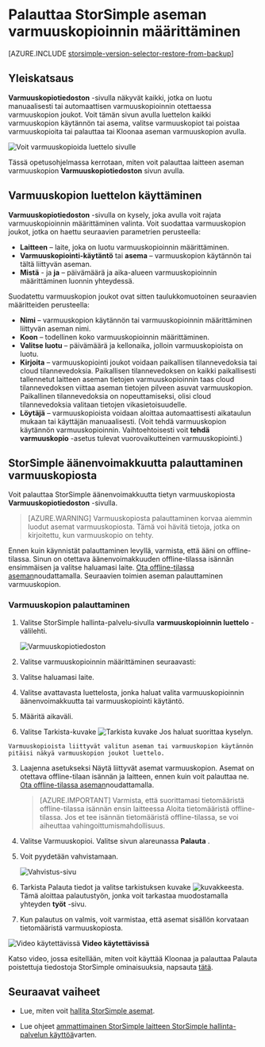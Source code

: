 <properties 
   pageTitle="StorSimple aseman palauttaminen varmuuskopiosta | Microsoft Azure"
   description="Tässä artikkelissa kuvataan StorSimple hallinnan palvelun varmuuskopiotiedoston sivun avulla voit palauttaa StorSimple aseman varmuuskopion."
   services="storsimple"
   documentationCenter="NA"
   authors="alkohli"
   manager="carmonm"
   editor="" />
<tags 
   ms.service="storsimple"
   ms.devlang="NA"
   ms.topic="article"
   ms.tgt_pltfrm="NA"
   ms.workload="TBD"
   ms.date="08/17/2016"
   ms.author="alkohli" />

# <a name="restore-a-storsimple-volume-from-a-backup-set"></a>Palauttaa StorSimple aseman varmuuskopioinnin määrittäminen

[AZURE.INCLUDE [storsimple-version-selector-restore-from-backup](../../includes/storsimple-version-selector-restore-from-backup.md)]

## <a name="overview"></a>Yleiskatsaus

**Varmuuskopiotiedoston** -sivulla näkyvät kaikki, jotka on luotu manuaalisesti tai automaattisen varmuuskopioinnin otettaessa varmuuskopion joukot. Voit tämän sivun avulla luettelon kaikki varmuuskopion käytännön tai asema, valitse varmuuskopiot tai poistaa varmuuskopioita tai palauttaa tai Kloonaa aseman varmuuskopion avulla.

 ![Voit varmuuskopioida luettelo sivulle](./media/storsimple-restore-from-backup-set/HCS_BackupCatalog.png)

Tässä opetusohjelmassa kerrotaan, miten voit palauttaa laitteen aseman varmuuskopion **Varmuuskopiotiedoston** sivun avulla.

## <a name="how-to-use-the-backup-catalog"></a>Varmuuskopion luettelon käyttäminen 

**Varmuuskopiotiedoston** -sivulla on kysely, joka avulla voit rajata varmuuskopioinnin määrittäminen valinta. Voit suodattaa varmuuskopion joukot, jotka on haettu seuraavien parametrien perusteella:

- **Laitteen** – laite, joka on luotu varmuuskopioinnin määrittäminen.
- **Varmuuskopiointi-käytäntö** tai **asema** – varmuuskopion käytännön tai tältä liittyvän aseman.
- **Mistä** - ja **ja** – päivämäärä ja aika-alueen varmuuskopioinnin määrittäminen luonnin yhteydessä.

Suodatettu varmuuskopion joukot ovat sitten taulukkomuotoinen seuraavien määritteiden perusteella:

- **Nimi** – varmuuskopion käytännön tai varmuuskopioinnin määrittäminen liittyvän aseman nimi.
- **Koon** – todellinen koko varmuuskopioinnin määrittäminen.
- **Valitse luotu** – päivämäärä ja kellonaika, jolloin varmuuskopioista on luotu. 
- **Kirjoita** – varmuuskopiointi joukot voidaan paikallisen tilannevedoksia tai cloud tilannevedoksia. Paikallisen tilannevedoksen on kaikki paikallisesti tallennetut laitteen aseman tietojen varmuuskopioinnin taas cloud tilannevedoksen viittaa aseman tietojen pilveen asuvat varmuuskopion. Paikallinen tilannevedoksia on nopeuttamiseksi, olisi cloud tilannevedoksia valitaan tietojen vikasietoisuudelle.
- **Löytäjä** – varmuuskopioista voidaan aloittaa automaattisesti aikataulun mukaan tai käyttäjän manuaalisesti. (Voit tehdä varmuuskopion käytännön varmuuskopioinnin. Vaihtoehtoisesti voit **tehdä varmuuskopio** -asetus tulevat vuorovaikutteinen varmuuskopiointi.)

## <a name="how-to-restore-your-storsimple-volume-from-a-backup"></a>StorSimple äänenvoimakkuutta palauttaminen varmuuskopiosta

Voit palauttaa StorSimple äänenvoimakkuutta tietyn varmuuskopiosta **Varmuuskopiotiedoston** -sivulla. 

> [AZURE.WARNING] Varmuuskopiosta palauttaminen korvaa aiemmin luodut asemat varmuuskopiosta. Tämä voi hävitä tietoja, jotka on kirjoitettu, kun varmuuskopio on tehty.

Ennen kuin käynnistät palauttaminen levyllä, varmista, että ääni on offline-tilassa. Sinun on otettava äänenvoimakkuuden offline-tilassa isännän ensimmäisen ja valitse haluamasi laite. [Ota offline-tilassa aseman](storsimple-manage-volumes.md#take-a-volume-offline)noudattamalla. Seuraavien toimien aseman palauttaminen varmuuskopion.

### <a name="to-restore-from-a-backup-set"></a>Varmuuskopion palauttaminen

1. Valitse StorSimple hallinta-palvelu‑sivulla **varmuuskopioinnin luettelo** -välilehti.

    ![Varmuuskopiotiedoston](./media/storsimple-restore-from-backup-set/HCS_Restore.png)

2. Valitse varmuuskopioinnin määrittäminen seuraavasti:
  1. Valitse haluamasi laite.
  2. Valitse avattavasta luettelosta, jonka haluat valita varmuuskopioinnin äänenvoimakkuutta tai varmuuskopiointi käytäntö.
  3. Määritä aikaväli.
  4. Valitse Tarkista-kuvake ![Tarkista kuvake](./media/storsimple-restore-from-backup-set/HCS_CheckIcon.png) Jos haluat suorittaa kyselyn.
 
    Varmuuskopioista liittyvät valitun aseman tai varmuuskopion käytännön pitäisi näkyä varmuuskopion joukot luettelo.

3. Laajenna asetukseksi Näytä liittyvät asemat varmuuskopion. Asemat on otettava offline-tilaan isännän ja laitteen, ennen kuin voit palauttaa ne. [Ota offline-tilassa aseman](storsimple-manage-volumes.md#take-a-volume-offline)noudattamalla.

    >  [AZURE.IMPORTANT] Varmista, että suorittamasi tietomääristä offline-tilassa isännän ensin laitteessa Aloita tietomääristä offline-tilassa. Jos et tee isännän tietomääristä offline-tilassa, se voi aiheuttaa vahingoittumismahdollisuus.

4. Valitse Varmuuskopioi. Valitse sivun alareunassa **Palauta** .

6. Voit pyydetään vahvistamaan. 

    ![Vahvistus-sivu](./media/storsimple-restore-from-backup-set/HCS_ConfirmRestore.png)

7. Tarkista Palauta tiedot ja valitse tarkistuksen kuvake ![kuvakkeesta](./media/storsimple-restore-from-backup-set/HCS_CheckIcon.png). Tämä aloittaa palautustyön, jonka voit tarkastaa muodostamalla yhteyden **työt** -sivu. 

8. Kun palautus on valmis, voit varmistaa, että asemat sisällön korvataan tietomääristä varmuuskopiosta.

![Video käytettävissä](./media/storsimple-restore-from-backup-set/Video_icon.png) **Video käytettävissä**

Katso video, jossa esitellään, miten voit käyttää Kloonaa ja palauttaa Palauta poistettuja tiedostoja StorSimple ominaisuuksia, napsauta [tätä](https://azure.microsoft.com/documentation/videos/storsimple-recover-deleted-files-with-storsimple/).

## <a name="next-steps"></a>Seuraavat vaiheet

- Lue, miten voit [hallita StorSimple asemat](storsimple-manage-volumes.md).

- Lue ohjeet [ammattimainen StorSimple laitteen StorSimple hallinta-palvelun käyttöä](storsimple-manager-service-administration.md)varten.
